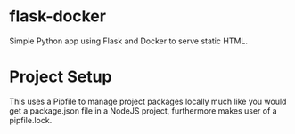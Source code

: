 # flask-docker
Simple Python app using Flask and Docker to serve static HTML. 

# Project Setup
This uses a Pipfile to manage project packages locally much like you would get a package.json file in a NodeJS project, furthermore makes user of a pipfile.lock. 

